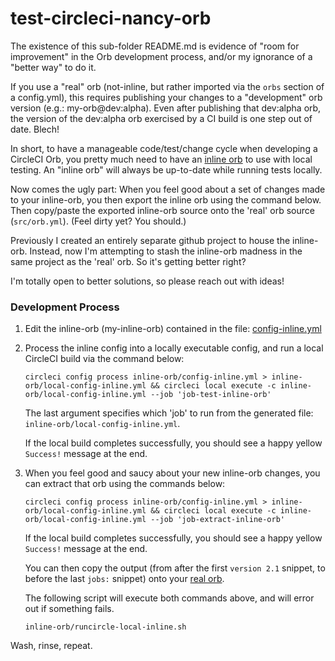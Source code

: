 <!--

    Sonatype Nexus (TM) Open Source Version
    Copyright (c) 2020-present Sonatype, Inc.
    All rights reserved. Includes the third-party code listed at http://links.sonatype.com/products/nexus/oss/attributions.

    Sonatype Nexus (TM) Professional Version is available from Sonatype, Inc. "Sonatype" and "Sonatype Nexus" are trademarks
    of Sonatype, Inc. Apache Maven is a trademark of the Apache Software Foundation. M2eclipse is a trademark of the
    Eclipse Foundation. All other trademarks are the property of their respective owners.

-->

# test-circleci-nancy-orb

The existence of this sub-folder README.md is evidence of "room for improvement" in the Orb development process,
and/or my ignorance of a "better way" to do it. 

If you use a "real" orb (not-inline, but rather imported via the `orbs` section of
a config.yml), this requires publishing your changes to a "development" orb version
(e.g.: my-orb@dev:alpha). Even after publishing that dev:alpha orb, the 
version of the dev:alpha orb exercised by a CI build is one step out of date. Blech!

In short, to have a manageable code/test/change
cycle when developing a CircleCI Orb, you pretty much need to have an [inline orb](https://circleci.com/docs/2.0/orb-author/#writing-inline-orbs)
to use with local testing. An "inline orb" will always be up-to-date while running tests locally.

Now comes the ugly part: When you feel good about a set of changes made to your inline-orb,
you then export the inline orb using the command below. Then copy/paste the exported inline-orb
source onto the 'real' orb source (`src/orb.yml`). (Feel dirty yet? You should.) 

Previously I created an entirely separate github project to house the inline-orb.
Instead, now I'm attempting to stash the inline-orb madness in the same project as the 
'real' orb. So it's getting better right?

I'm totally open to better solutions, so please reach out with ideas!

### Development Process

1. Edit the inline-orb (my-inline-orb) contained in the file: [config-inline.yml](config-inline.yml)
1. Process the inline config into a locally executable config, and run a local CircleCI build via the command below:

       circleci config process inline-orb/config-inline.yml > inline-orb/local-config-inline.yml && circleci local execute -c inline-orb/local-config-inline.yml --job 'job-test-inline-orb' 

   The last argument specifies which 'job' to run from the generated file: `inline-orb/local-config-inline.yml`.
   
   If the local build completes successfully, you should see a happy yellow `Success!` message at the end.

1. When you feel good and saucy about your new inline-orb changes, you can extract that orb using the commands below:

       circleci config process inline-orb/config-inline.yml > inline-orb/local-config-inline.yml && circleci local execute -c inline-orb/local-config-inline.yml --job 'job-extract-inline-orb' 

   If the local build completes successfully, you should see a happy yellow `Success!` message at the end.

   You can then copy the output (from after the first `version 2.1` snippet, to before the last `jobs:` snippet)
   onto your [real orb](../src/orb.yml).
   
   The following script will execute both commands above, and will error out if something fails.
   
       inline-orb/runcircle-local-inline.sh
   
Wash, rinse, repeat.
